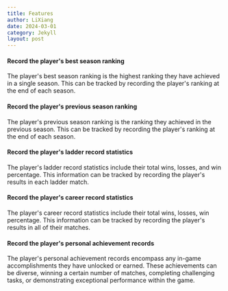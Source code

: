 ```yaml
---
title: Features
author: LiXiang
date: 2024-03-01
category: Jekyll
layout: post
---
```




#### Record the player's best season ranking

The player's best season ranking is the highest ranking they have achieved in a single season. This can be tracked by recording the player's ranking at the end of each season.

#### Record the player's previous season ranking

The player's previous season ranking is the ranking they achieved in the previous season. This can be tracked by recording the player's ranking at the end of each season.

#### Record the player's ladder record statistics

The player's ladder record statistics include their total wins, losses, and win percentage. This information can be tracked by recording the player's results in each ladder match.

#### Record the player's career record statistics

The player's career record statistics include their total wins, losses, win percentage. This information can be tracked by recording the player's results in all of their matches.

#### Record the player's personal achievement records

The player's personal achievement records encompass any in-game accomplishments they have unlocked or earned. These achievements can be diverse, winning a certain number of matches, completing challenging tasks, or demonstrating exceptional performance within the game.



